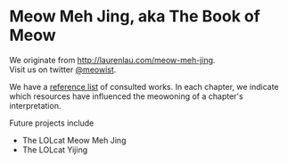 # Meow Meh Jing, aka The Book of Meow

We originate from http://laurenlau.com/meow-meh-jing.  
Visit us on twitter [@meowist](http://twitter.com/meowist).

We have a [reference list](https://github.com/themeowist/MMJ/blob/master/RESOURCES) of consulted works.  In each chapter, we indicate which resources have influenced the meowoning of a chapter's interpretation.

Future projects include
- The LOLcat Meow Meh Jing
- The LOLcat Yijing
